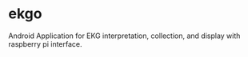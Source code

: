 # ekgo
Android Application for EKG interpretation, collection, and display with raspberry pi interface. 
